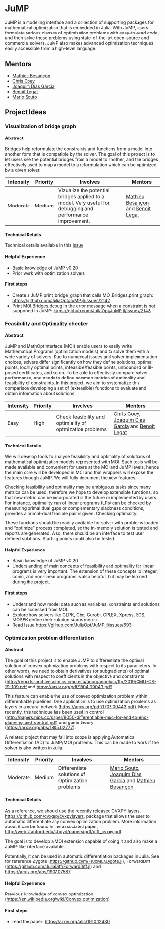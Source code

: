 # JuMP

JuMP is a modeling interface and a collection of supporting packages for mathematical optimization that is embedded in Julia. With JuMP, users formulate various classes of optimization problems with easy-to-read code, and then solve these problems using state-of-the-art open-source and commercial solvers. JuMP also makes advanced optimization techniques easily accessible from a high-level language.

## Mentors

- [Mathieu Besançon](https://github.com/matbesancon)
- [Chris Coey](https://github.com/chriscoey)
- [Joaquim Dias Garcia](https://github.com/joaquimg)
- [Benoît Legat](https://github.com/blegat)
- [Mario Souto](https://github.com/mariohsouto)


## Project Ideas

###  Visualization of bridge graph

#### Abstract

Bridges help reformulate the constraints and functions from a model into another form that is compatible by the solver. The goal of this project is to let users see the potential bridges from a model to another, and the bridges effectively used to map a model to a reformulation which can be optimized by a given solver.

| **Intensity**                          | **Priority**              | **Involves**  | **Mentors**              |
| -------------                          | ------------              | ------------- | -----------              |
| Moderate  |  Medium  | Vizualize the potential bridges applied to a model. Very useful for debugging and performance improvement. | [Mathieu Besançon](https://github.com/matbesancon) and [Benoît Legat](https://github.com/blegat) |

#### Technical Details

Technical details available in this [issue](https://github.com/JuliaOpt/MathOptInterface.jl/issues/680)


#### Helpful Experience

- Basic knowledge of JuMP v0.20
- Prior work with optimization solvers


#### First steps

- Create a JuMP.print_bridge_graph that calls MOI.Bridges.print_graph: https://github.com/JuliaOpt/JuMP.jl/issues/2142
- Print MOI.Bridges.debug in the error message when a constraint is not supported in JuMP: https://github.com/JuliaOpt/JuMP.jl/issues/2143

###  Feasibility and Optimality checker

#### Abstract

JuMP and MathOptInterface (MOI) enable users to easily write Mathematical Programs (optimization models) and to solve them with a wide variety of solvers. Due to numerical issues and solver implementation choices, solvers differ significantly on how they define solutions, optimal points, locally optimal points, infeasible/feasible points, unbounded or ill-posed certificates, and so on. To be able to effectively compare solver performance, one needs to define common metrics of optimality and feasibility of constraints. In this project, we aim to systematize this comparison developing a set of (extensible) functions to evaluate and obtain information about solutions.

| **Intensity**                          | **Priority**              | **Involves**  | **Mentors**              |
| -------------                          | ------------              | ------------- | -----------              |
| Easy |  High  | Check feasibility and optimiality of optmization problems | [Chris Coey](https://github.com/chriscoey), [Joaquim Dias Garcia](https://github.com/joaquimg) and [Benoît Legat](https://github.com/blegat)|

#### Technical Details

We will develop tools to analyse feasibility and optimality of solutions of mathematical optimization models represented with MOI. Such tools will be made available and convenient for users at the MOI and JuMP levels, hence the main core will be developed in MOI and thin wrappers will expose the features through JuMP. We will fully document the new features.

Checking feasibility and optimality may be ambiguous tasks since many metrics can be used, therefore we hope to develop extensible functions, so that new metric can be incorporated in the future or implemented by users. For instance, optimality can of linear programs (LPs) can be checked by measuring primal dual gaps or complementary slackness conditions, provides a primal-dual feasible pair is given. Checking optimality.

These functions should be readily available for solver with problems loaded and “optimize” process completed, so the in-memory solution is tested and reports are generated. Also, there should be an interface to test user defined solutions. Starting points could also be tested.



#### Helpful Experience

- Basic knowledge of JuMP v0.20
- Understanding of main concepts of feasibility and optimality for linear programs is very important. The extension of these concepts to integer, conic, and non-linear programs is also helpful, but may be learned during the project.

#### First steps

- Understand how model data such as variables, constraints and solutions can be accessed from MOI.
- Explore how solvers like GLPK, Cbc, Gurobi, CPLEX, Xpress, SCS, MOSEK define their solution status metric
- Read Issue https://github.com/JuliaOpt/JuMP.jl/issues/693


### Optimization problem differentiation

#### Abstract

The goal of this project is to enable JuMP to differentiate the optimal solution of convex optimization problems with respect to its parameters. In other words, we need to obtain derivatives (or subgradients) of optimal solutions with respect to coefficients in the objective and constraints (http://reports-archive.adm.cs.cmu.edu/anon/anon/usr/ftp/2019/CMU-CS-19-109.pdf and https://arxiv.org/pdf/1904.09043.pdf).

This feature can enable the use of convex optimization problem within differentiable pipelines. One application is to use optimization problems as layers in a neural network (https://arxiv.org/pdf/1703.00443.pdf). More recently, this technique has been used in control (http://papers.nips.cc/paper/8050-differentiable-mpc-for-end-to-end-planning-and-control.pdf) and game theory (https://arxiv.org/abs/1805.02777).

A related project that may fall into scope is applying Automatica Differentiation (AD) to JuMP/MOI problems. This can be made to work if the solver is also written in Julia.

| **Intensity**                          | **Priority**              | **Involves**  | **Mentors**              |
| -------------                          | ------------              | ------------- | -----------              |
| Moderate |  Medium  | Differentiate solutions of Optimization problems | [Mario Souto](https://github.com/mariohsouto), [Joaquim Dias Garcia](https://github.com/joaquimg) and [Mathieu Besançon](https://github.com/matbesancon)|


#### Technical Details

As a reference, we should use the recently released CVXPY layers, https://github.com/cvxgrp/cvxpylayers, package that allows the user to automatic differentiate any convex optimization problem. More information about it can be found in the associated paper,  http://web.stanford.edu/~boyd/papers/pdf/diff_cvxpy.pdf. 

The goal is to develop a MOI extension capable of doing it and also make a JuMP-like interface available.

Potentially, it can be used in automatic differentiation packages in Julia. See for reference Zygote (https://github.com/FluxML/Zygote.jl), ForwardDiff (https://github.com/JuliaDiff/ForwardDiff.jl) and https://arxiv.org/abs/1907.07587.


#### Helpful Experience

Previous knowledge of convex optimization (https://en.wikipedia.org/wiki/Convex_optimization)

#### First steps

- read the paper: https://arxiv.org/abs/1910.12430
